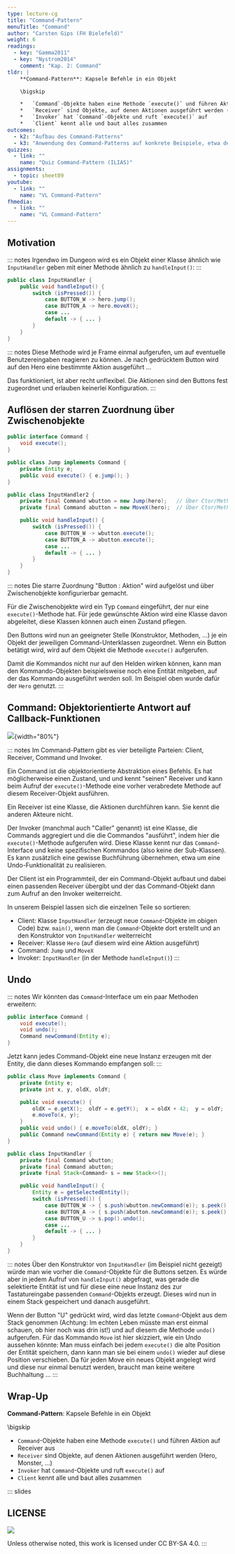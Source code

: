 ```yaml
---
type: lecture-cg
title: "Command-Pattern"
menuTitle: "Command"
author: "Carsten Gips (FH Bielefeld)"
weight: 6
readings:
  - key: "Gamma2011"
  - key: "Nystrom2014"
    comment: "Kap. 2: Command"
tldr: |
    **Command-Pattern**: Kapsele Befehle in ein Objekt

    \bigskip

    *   `Command`-Objekte haben eine Methode `execute()` und führen Aktion auf Receiver aus
    *   `Receiver` sind Objekte, auf denen Aktionen ausgeführt werden (Hero, Monster, ...)
    *   `Invoker` hat `Command`-Objekte und ruft `execute()` auf
    *   `Client` kennt alle und baut alles zusammen
outcomes:
  - k2: "Aufbau des Command-Patterns"
  - k3: "Anwendung des Command-Patterns auf konkrete Beispiele, etwa den PM-Dungeon"
quizzes:
  - link: ""
    name: "Quiz Command-Pattern (ILIAS)"
assignments:
  - topic: sheet09
youtube:
  - link: ""
    name: "VL Command-Pattern"
fhmedia:
  - link: ""
    name: "VL Command-Pattern"
---
```



## Motivation

::: notes
Irgendwo im Dungeon wird es ein Objekt einer Klasse ähnlich wie `InputHandler`
geben mit einer Methode ähnlich zu `handleInput()`:
:::

```java
public class InputHandler {
    public void handleInput() {
        switch (isPressed()) {
            case BUTTON_W -> hero.jump();
            case BUTTON_A -> hero.moveX();
            case ...
            default -> { ... }
        }
    }
}
```

::: notes
Diese Methode wird je Frame einmal aufgerufen, um auf eventuelle Benutzereingaben
reagieren zu können. Je nach gedrücktem Button wird auf den Hero eine bestimmte
Aktion ausgeführt ...

Das funktioniert, ist aber recht unflexibel. Die Aktionen sind den Buttons fest
zugeordnet und erlauben keinerlei Konfiguration.
:::


## Auflösen der starren Zuordnung über Zwischenobjekte

```java
public interface Command {
    void execute();
}

public class Jump implements Command {
    private Entity e;
    public void execute() { e.jump(); }
}

public class InputHandler2 {
    private final Command wbutton = new Jump(hero);   // Über Ctor/Methoden setzen!
    private final Command abutton = new MoveX(hero);  // Über Ctor/Methoden setzen!

    public void handleInput() {
        switch (isPressed()) {
            case BUTTON_W -> wbutton.execute();
            case BUTTON_A -> abutton.execute();
            case ...
            default -> { ... }
        }
    }
}
```

::: notes
Die starre Zuordnung "Button : Aktion" wird aufgelöst und über Zwischenobjekte konfigurierbar
gemacht.

Für die Zwischenobjekte wird ein Typ `Command` eingeführt, der nur eine `execute()`-Methode
hat. Für jede gewünschte Aktion wird eine Klasse davon abgeleitet, diese Klassen können auch
einen Zustand pflegen.

Den Buttons wird nun an geeigneter Stelle (Konstruktor, Methoden, ...) je ein Objekt der
jeweiligen Command-Unterklassen zugeordnet. Wenn ein Button betätigt wird, wird auf dem
Objekt die Methode `execute()` aufgerufen.

Damit die Kommandos nicht nur auf den Helden wirken können, kann man den Kommando-Objekten
beispielsweise noch eine Entität mitgeben, auf der das Kommando ausgeführt werden soll. Im
Beispiel oben wurde dafür der `Hero` genutzt.
:::


## Command: Objektorientierte Antwort auf Callback-Funktionen

![](images/command.png){width="80%"}

::: notes
Im Command-Pattern gibt es vier beteiligte Parteien: Client, Receiver, Command und Invoker.

Ein Command ist die objektorientierte Abstraktion eines Befehls. Es hat möglicherweise
einen Zustand, und und kennt "seinen" Receiver und kann beim Aufruf der `execute()`-Methode
eine vorher verabredete Methode auf diesem Receiver-Objekt ausführen.

Ein Receiver ist eine Klasse, die Aktionen durchführen kann. Sie kennt die anderen Akteure
nicht.

Der Invoker (manchmal auch "Caller" genannt) ist eine Klasse, die Commands aggregiert und die
die Commandos "ausführt", indem hier die `execute()`-Methode aufgerufen wird. Diese Klasse
kennt nur das `Command`-Interface und keine spezifischen Kommandos (also keine der Sub-Klassen).
Es kann zusätzlich eine gewisse Buchführung übernehmen, etwa um eine Undo-Funktionalität zu
realisieren.

Der Client ist ein Programmteil, der ein Command-Objekt aufbaut und dabei einen passenden
Receiver übergibt und der das Command-Objekt dann zum Aufruf an den Invoker weiterreicht.


In unserem Beispiel lassen sich die einzelnen Teile so sortieren:

*   Client: Klasse `InputHandler` (erzeugt neue `Command`-Objekte im obigen Code) bzw. `main()`,
    wenn man die `Command`-Objekte dort erstellt und an den Konstruktor von `InputHandler`
    weiterreicht
*   Receiver: Klasse `Hero` (auf diesem wird eine Aktion ausgeführt)
*   Command: `Jump` und `MoveX`
*   Invoker: `InputHandler` (in der Methode `handleInput()`)
:::


## Undo

::: notes
Wir könnten das `Command`-Interface um ein paar Methoden erweitern:

```java
public interface Command {
    void execute();
    void undo();
    Command newCommand(Entity e);
}
```

Jetzt kann jedes Command-Objekt eine neue Instanz erzeugen mit der
Entity, die dann dieses Kommando empfangen soll:
:::

```java
public class Move implements Command {
    private Entity e;
    private int x, y, oldX, oldY;

    public void execute() {
        oldX = e.getX();  oldY = e.getY();  x = oldX + 42;  y = oldY;
        e.moveTo(x, y);
    }
    public void undo() { e.moveTo(oldX, oldY); }
    public Command newCommand(Entity e) { return new Move(e); }
}

public class InputHandler {
    private final Command wbutton;
    private final Command abutton;
    private final Stack<Command> s = new Stack<>();

    public void handleInput() {
        Entity e = getSelectedEntity();
        switch (isPressed()) {
            case BUTTON_W -> { s.push(wbutton.newCommand(e)); s.peek().execute(); }
            case BUTTON_A -> { s.push(abutton.newCommand(e)); s.peek().execute(); }
            case BUTTON_U -> s.pop().undo();
            case ...
            default -> { ... }
        }
    }
}
```

::: notes
Über den Konstruktor von `InputHandler` (im Beispiel nicht gezeigt) würde man
wie vorher die `Command`-Objekte für die Buttons setzen. Es würde aber in jedem
Aufruf von `handleInput()` abgefragt, was gerade die selektierte Entität ist und
für diese eine neue Instanz des zur Tastatureingabe passenden `Command`-Objekts
erzeugt. Dieses wird nun in einem Stack gespeichert und danach ausgeführt.

Wenn der Button "U" gedrückt wird, wird das letzte `Command`-Objekt aus dem
Stack genommen (Achtung: Im echten Leben müsste man erst einmal schauen, ob hier
noch was drin ist!) und auf diesem die Methode `undo()` aufgerufen. Für das
Kommando `Move` ist hier skizziert, wie ein Undo aussehen könnte: Man muss einfach
bei jedem `execute()` die alte Position der Entität speichern, dann kann man
sie bei einem `undo()` wieder auf diese Position verschieben. Da für jeden Move
ein neues Objekt angelegt wird und diese nur einmal benutzt werden, braucht man
keine weitere Buchhaltung ...
:::


## Wrap-Up

**Command-Pattern**: Kapsele Befehle in ein Objekt

\bigskip

*   `Command`-Objekte haben eine Methode `execute()` und führen Aktion auf Receiver aus
*   `Receiver` sind Objekte, auf denen Aktionen ausgeführt werden (Hero, Monster, ...)
*   `Invoker` hat `Command`-Objekte und ruft `execute()` auf
*   `Client` kennt alle und baut alles zusammen







<!-- DO NOT REMOVE - THIS IS A LAST SLIDE TO INDICATE THE LICENSE AND POSSIBLE EXCEPTIONS (IMAGES, ...). -->
::: slides
## LICENSE
![](https://licensebuttons.net/l/by-sa/4.0/88x31.png)

Unless otherwise noted, this work is licensed under CC BY-SA 4.0.
:::
